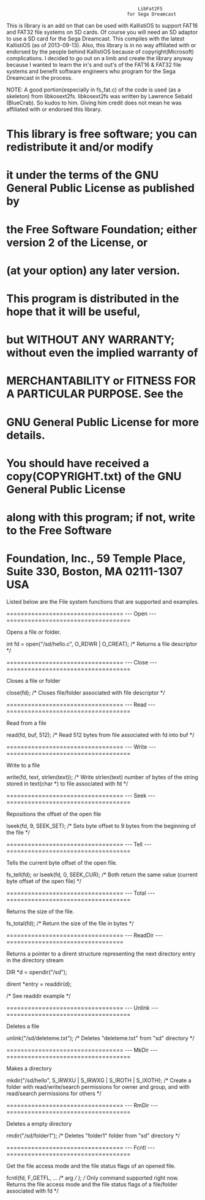 													LibFat2FS
												for Sega Dreamcast
					   
This is library is an add on that can be used with KallistiOS to support FAT16 and FAT32 file systems on SD cards.
Of course you will need an SD adaptor to use a SD card for the Sega Dreamcast. This compiles with the latest KallistiOS
(as of 2013-09-13). Also, this library is in no way affiliated with or endorsed by the people behind KallistiOS because of 
copyright(Microsoft) complications. I decided to go out on a limb and create the library anyway because I wanted to learn 
the in's and out's of the FAT16 & FAT32 file systems and benefit software engineers who program for the Sega Dreamcast in 
the process.

NOTE: A good portion(especially in fs_fat.c) of the code is used (as a skeleton) from libkosext2fs. libkosext2fs was written 
by Lawrence Sebald (BlueCrab). So kudos to him. Giving him credit does not mean he was affiliated with or endorsed this library.

#   This library is free software; you can redistribute it and/or modify
#   it under the terms of the GNU General Public License as published by
#   the Free Software Foundation; either version 2 of the License, or
#   (at your option) any later version.
#
#   This program is distributed in the hope that it will be useful,
#   but WITHOUT ANY WARRANTY; without even the implied warranty of
#   MERCHANTABILITY or FITNESS FOR A PARTICULAR PURPOSE.  See the
#   GNU General Public License for more details.
#
#   You should have received a copy(COPYRIGHT.txt) of the GNU General Public License
#   along with this program; if not, write to the Free Software
#   Foundation, Inc., 59 Temple Place, Suite 330, Boston, MA  02111-1307  USA

Listed below are the File system functions that are supported and examples.

================================= --- Open --- ===================================

Opens a file or folder.

int fd = open("/sd/hello.c", O_RDWR | O_CREAT); /* Returns a file descriptor */

================================= --- Close --- ===================================

Closes a file or folder

close(fd);   /* Closes file/folder associated with file descriptor */

================================= --- Read --- ===================================

Read from a file

read(fd, buf, 512);   /* Read 512 bytes from file associated with fd into buf */

================================= --- Write --- ===================================

Write to a file

write(fd, text, strlen(text));        /* Write strlen(text) number of bytes of the string stored 
										 in text(char *) to file associated with fd */

================================= --- Seek --- ===================================

Repositions the offset of the open file

lseek(fd, 9, SEEK_SET); /* Sets byte offset to 9 bytes from the beginning of the file */

================================= --- Tell --- ===================================

Tells the current byte offset of the open file.

fs_tell(fd); or lseek(fd, 0, SEEK_CUR); /* Both return the same value
                                          (current byte offset of the open file) */

================================= --- Total --- ===================================

Returns the size of the file.

fs_total(fd); /* Return the size of the file in bytes */	

================================= --- ReadDir --- =================================

Returns a pointer to a dirent structure representing the next directory entry in the directory stream

DIR *d = opendir("/sd");

dirent *entry = readdir(d);

/* See readdir example */

================================= --- Unlink --- ===================================

Deletes a file

unlink("/sd/deleteme.txt");  /* Deletes "deleteme.txt" from "sd" directory */

================================= --- MkDir --- ===================================

Makes a directory

mkdir("/sd/hello", S_IRWXU | S_IRWXG | S_IROTH | S_IXOTH); /* Create a folder with read/write/search permissions for owner and group, and with read/search permissions for others */

================================= --- RmDir --- ===================================

Deletes a empty directory

rmdir("/sd/folder1");  /* Deletes "folder1" folder from "sd" directory */

================================= --- Fcntl --- ===================================

Get the file access mode and the file status flags of an opened file.

fcntl(fd, F_GETFL, ... /* arg */ ); /* Only command supported right now. Returns the file access mode and the file status flags of a file/folder associated with fd */


